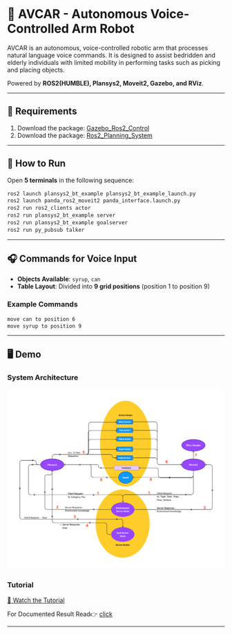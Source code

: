 # 🦾 AVCAR - Autonomous Voice-Controlled Arm Robot 

AVCAR is an autonomous, voice-controlled robotic arm that processes natural language voice commands. It is designed to assist bedridden and elderly individuals with limited mobility in performing tasks such as picking and placing objects.  

Powered by **ROS2(HUMBLE), Plansys2, Moveit2, Gazebo, and RViz**.

---

## 📌 Requirements

1. Download the package: [Gazebo_Ros2_Control](https://github.com/ros-controls/gazebo_ros2_control/blob/master/doc/index.rst)
2. Download the package: [Ros2_Planning_System](https://github.com/PlanSys2/ros2_planning_system.git)

---

## 🚀 How to Run 

Open **5 terminals** in the following sequence:

```bash
ros2 launch plansys2_bt_example plansys2_bt_example_launch.py
ros2 launch panda_ros2_moveit2 panda_interface.launch.py
ros2 run ros2_clients actor
ros2 run plansys2_bt_example server
ros2 run plansys2_bt_example goalserver
ros2 run py_pubsub talker
```

---


## 🎧 Commands for Voice Input  
- **Objects Available**: `syrup`, `can`  
- **Table Layout**: Divided into **9 grid positions** (position 1 to position 9)  

### **Example Commands**
```text
move can to position 6
move syrup to position 9
```

---

## 🖥️ Demo  
### System Architecture  
![System Architecture](https://github.com/chytra3/AVCAR-Autonomous-Voice-Controlled-Arm-Robot/blob/ecbf2c3e2d0a15e2c81e473746e979c13d3e1741/system_architecture.jpg)  
### Tutorial  
[🎥 Watch the Tutorial](https://github.com/user-attachments/assets/e25855a5-3065-4b58-9640-da1dd22175ec)

For Documented Result Read👉 [click](CONCLUSION.pdf)

---
